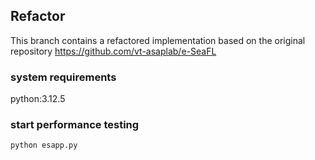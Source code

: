 ## Refactor

This branch contains a refactored implementation based on the original repository https://github.com/vt-asaplab/e-SeaFL

### system requirements
python:3.12.5

### start performance testing

```bash
python esapp.py
```